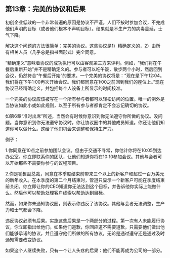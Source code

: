 ## 第13章：完美的协议和后果

初创企业低效的一个非常普遍的原因是协议不严谨。人们不按时参加会议，不完成他们声明的目标（或者他们根本不声明目标）。结果就是不生产力的病毒蔓延，士气下降。

解决这个问题的方法很简单：完美的协议。这些协议是1）精确定义的，2）由所有相关人员（几乎总是指书面形式）完全同意。

“精确定义”意味着协议的成功执行可以由客观第三方来评判。例如，“我们将在午餐后重新开始”并不是精确定义的。参与者可以吃午饭，散步两个小时，然后回到会议，仍然符合“午餐后开始”的要求。一个完美的协议将是：“现在是下午12:04。我们将在下午1:00再次开始会议。我们都同意在1:00之前回到我们的座位上。”现在协议已经精确定义，并包括每个人设备上所显示的时间校准。

一个完美的协议应该被写在一个所有参与者都可以轻松访问的位置。唯一的例外是当协议如此小或如此规则，以至于所有参与者都肯定不会忘记确切的协议。

如第6章“准时出席”所述，当然会有时候你意识到你无法遵守你所做的协议。没问题。当你意识到你无法遵守协议时，你让协议圈中的其他成员知道。你还让他们知道你可以做什么。这给了他们机会来调整和保持生产力。

例子：

1.你同意在10点之前参加团队会议。但由于交通不寻常，你估计你将在10:05到达办公室。你立即联系你的团队，让他们知道你将在10:10参加会议。其他与会者可以开始那些不需要你参与的议程项目。

2.你是销售副总裁，同意在本季度结束前带来三个以上的新客户和超过一百万美元的新年收入。在本季度的第二个月结束时，管道只显示一个新客户可能在季度结束前关闭。你立即让你的CEO知道你无法达到这个目标，并告诉他你实际上能做什么。然后他可以帮助处理客户线索以帮助达到目标。

然而，如果你未通知协议圈，则表示你违反了该协议。其他与会者无法调整，生产力和士气都会下降。

违反协议必须有后果。实施这些后果是一个两部分的过程。第一次有人未能履行协议，你立即指出给他们。如果他们道歉，你回应道不需要道歉，只需要他们做出他们能够承诺的协议，并且遵守他们所做的所有协议，无论是通过遵守还是通过及时通知需要改变协议。

如果这个人继续失败，只有一个让人头疼的后果：他们不能再成为公司的一部分。